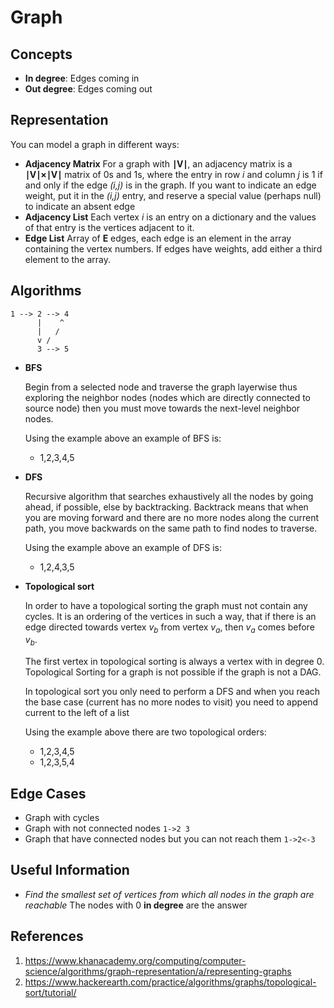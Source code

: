 # Graph

## Concepts

- **In degree**: Edges coming in
- **Out degree**: Edges coming out

## Representation

You can model a graph in different ways:

- **Adjacency Matrix**
  For a graph with **∣V∣**, an adjacency matrix is a **∣V∣×∣V∣** matrix of 0s and 1s, where the entry in row _i_ and column _j_ is 1 if and only if the edge _(i,j)_ is in the graph. If you want to indicate an edge weight, put it in the _(i,j)_ entry, and reserve a special value (perhaps null) to indicate an absent edge
- **Adjacency List**
  Each vertex _i_ is an entry on a dictionary and the values of that entry is the vertices adjacent to it.
- **Edge List**
  Array of **E** edges, each edge is an element in the array containing the vertex numbers. If edges have weights, add either a third element to the array.

## Algorithms

```
1 --> 2 --> 4
      |    ^
      |   /
      v /
      3 --> 5
```

- **BFS**

  Begin from a selected node and traverse the graph layerwise thus exploring the neighbor nodes (nodes which are directly connected to source node) then you must move towards the next-level neighbor nodes.

  Using the example above an example of BFS is:

  - 1,2,3,4,5

- **DFS**

  Recursive algorithm that searches exhaustively all the nodes by going ahead, if possible, else by backtracking. Backtrack means that when you are moving forward and there are no more nodes along the current path, you move backwards on the same path to find nodes to traverse.

  Using the example above an example of DFS is:

  - 1,2,4,3,5

- **Topological sort**

  In order to have a topological sorting the graph must not contain any cycles. It is an ordering of the vertices in such a way, that if there is an edge directed towards vertex $v_b$ from vertex $v_a$, then $v_a$ comes before $v_b$.

  The first vertex in topological sorting is always a vertex with in degree 0. Topological Sorting for a graph is not possible if the graph is not a DAG.

  In topological sort you only need to perform a DFS and when you reach the base case (current has no more nodes to visit) you need to append current to the left of a list

  Using the example above there are two topological orders:

  - 1,2,3,4,5
  - 1,2,3,5,4

## Edge Cases

- Graph with cycles
- Graph with not connected nodes `1->2 3`
- Graph that have connected nodes but you can not reach them `1->2<-3 `

## Useful Information

- _Find the smallest set of vertices from which all nodes in the graph are reachable_
  The nodes with 0 **in degree** are the answer

## References

1. https://www.khanacademy.org/computing/computer-science/algorithms/graph-representation/a/representing-graphs
1. https://www.hackerearth.com/practice/algorithms/graphs/topological-sort/tutorial/
